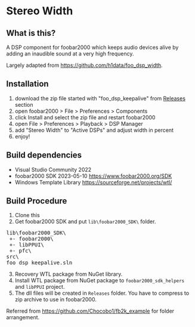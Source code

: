 # Stereo Width

## What is this?
A DSP component for foobar2000 which keeps audio devices alive by adding an inaudible sound at a very high frequency.

Largely adapted from https://github.com/h1data/foo_dsp_width.

## Installation
1. download the zip file started with "foo_dsp_keepalive" from [Releases](https://github.com/withmorten/foo_dsp_keepalive/releases/latest) section 
2. open foobar2000 > File > Preferences > Components
3. click Install and select the zip file and restart foobar2000
4. open File > Preferences > Playback > DSP Manager
5. add "Stereo Width" to "Active DSPs" and adjust width in percent
6. enjoy!

## Build dependencies
- Visual Studio Community 2022
- foobar2000 SDK 2023-05-10 https://www.foobar2000.org/SDK
- Windows Template Library https://sourceforge.net/projects/wtl/

## Build Procedure
1. Clone this
2. Get foobar2000 SDK and put `lib\foobar2000_SDK\` folder.
<pre>
lib\foobar2000_SDK\
 +- foobar2000\
 +- libPPUI\
 +- pfc\
src\
foo_dsp_keepalive.sln
</pre>
3. Recovery WTL package from NuGet library.
4. Install WTL package from NuGet package to `foobar2000_sdk_helpers` and `libPPUI` project.
5. The dll files will be created in `Releases` folder. You have to compress to zip archive to use in foobar2000.

Referred from https://github.com/Chocobo1/fb2k_example for folder arrangement.
